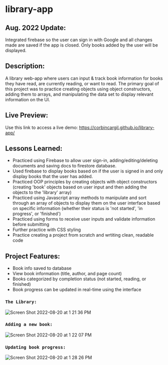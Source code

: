 # library-app

## Aug. 2022 Update:

Integrated firebase so the user can sign in with Google and all changes made are saved if the app is closed. Only books added by the user will be displayed. 

## Description:

A library web-app where users can input & track book information for books they have read, are currently reading, or want to read. The primary goal of this project was to practice creating objects using object constructors, adding them to arrays, and manipulating the data set to display relevant information on the UI. 


## Live Preview:

Use this link to access a live demo:
https://corbincargil.github.io/library-app/

## Lessons Learned: 

* Practiced using Firebase to allow user sign-in, adding/editing/deleting documents and saving docs to firestore database.
* Used firebase to display books based on if the user is signed in and only display books that the user has added. 
* Practiced OOP principles by creating objects with object constructors (creating 'book' objects based on user input and then adding the objects to the 'library' array)
* Practiced using Javascript array methods to manipulate and sort through an array of objects to display them on the user interface based on specific information (whether their status is 'not started', 'in progress', or 'finished')
* Practiced using forms to receive user inputs and validate information before submitting
* Further practice with CSS styling
* Practice creating a project from scratch and wrtiting clean, readable code

## Project Features: 
* Book info saved to database
* View book information (title, author, and page count)
* Books categorized by completion status (not started, reading, or finished)
* Book progress can be updated in real-time using the interface

### `The Library:`
![Screen Shot 2022-08-20 at 1 21 36 PM](https://user-images.githubusercontent.com/100732012/185761201-09771657-74b0-406b-9174-5197f6bd1ac0.png)

### `Adding a new book:`
![Screen Shot 2022-08-20 at 1 22 07 PM](https://user-images.githubusercontent.com/100732012/185761211-a628ccbe-be39-4793-bae4-ed0ad0322e6e.png)

### `Updating book progress:`
![Screen Shot 2022-08-20 at 1 28 26 PM](https://user-images.githubusercontent.com/100732012/185761354-74a73409-7d56-402d-b8ba-abb917a05d0f.png)
